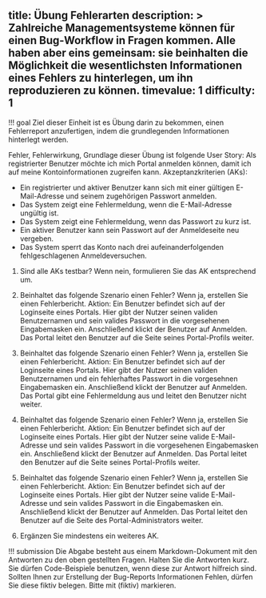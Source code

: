 title: Übung Fehlerarten
description: >
  Zahlreiche Managementsysteme können für einen Bug-Workflow in Fragen kommen. Alle haben aber eins gemeinsam: sie beinhalten die Möglichkeit die wesentlichsten Informationen eines Fehlers zu hinterlegen, um ihn reproduzieren zu können.
timevalue: 1
difficulty: 1
---
!!! goal
    Ziel dieser Einheit ist es Übung darin zu bekommen, einen Fehlerreport anzufertigen, indem die grundlegenden
Informationen hinterlegt werden.

Fehler, Fehlerwirkung,
Grundlage dieser Übung ist folgende User Story:
Als registrierter Benutzer möchte ich mich Portal anmelden können, damit ich auf meine Kontoinformationen zugreifen
kann.
Akzeptanzkriterien (AKs):

- Ein registrierter und aktiver Benutzer kann sich mit einer gültigen E-Mail-Adresse und seinem zugehörigen Passwort anmelden.
- Das System zeigt eine Fehlermeldung, wenn die E-Mail-Adresse ungültig ist.
- Das System zeigt eine Fehlermeldung, wenn das Passwort zu kurz ist.
- Ein aktiver Benutzer kann sein Passwort auf der Anmeldeseite neu vergeben.
- Das System sperrt das Konto nach drei aufeinanderfolgenden fehlgeschlagenen Anmeldeversuchen.

1. Sind alle AKs testbar? Wenn nein, formulieren Sie das AK entsprechend um.
2. Beinhaltet das folgende Szenario einen Fehler? Wenn ja, erstellen Sie einen Fehlerbericht.
  Aktion: Ein Benutzer befindet sich auf der Loginseite eines Portals. Hier gibt der Nutzer seinen validen Benutzernamen und sein valides Passwort in die vorgesehenen Eingabemasken ein. Anschließend klickt der Benutzer auf Anmelden. Das Portal leitet den Benutzer auf die Seite seines Portal-Profils weiter.

3. Beinhaltet das folgende Szenario einen Fehler? Wenn ja, erstellen Sie einen Fehlerbericht.
  Aktion: Ein Benutzer befindet sich auf der Loginseite eines Portals. Hier gibt der Nutzer seinen validen Benutzernamen und ein fehlerhaftes Passwort in die vorgesehnen Eingabemasken ein. Anschließend klickt der Benutzer auf Anmelden.
  Das Portal gibt eine Fehlermeldung aus und leitet den Benutzer nicht weiter.

4. Beinhaltet das folgende Szenario einen Fehler? Wenn ja, erstellen Sie einen Fehlerbericht.
  Aktion: Ein Benutzer befindet sich auf der Loginseite eines Portals. Hier gibt der Nutzer seine valide E-Mail-Adresse und sein valides Passwort in die vorgesehenen Eingabemasken ein. Anschließend klickt der Benutzer auf Anmelden.
  Das Portal leitet den Benutzer auf die Seite seines Portal-Profils weiter.

5. Beinhaltet das folgende Szenario einen Fehler? Wenn ja, erstellen Sie einen Fehlerbericht.
  Aktion: Ein Benutzer befindet sich auf der Loginseite eines Portals. Hier gibt der Nutzer seine valide E-Mail-Adresse und sein valides Passwort in die Eingabemasken ein. Anschließend klickt der Benutzer auf Anmelden.
  Das Portal leitet den Benutzer auf die Seite des Portal-Administrators weiter.

6. Ergänzen Sie mindestens ein weiteres AK.

!!! submission
    Die Abgabe besteht aus einem Markdown-Dokument mit den Antworten zu den oben gestellten Fragen.
    Halten Sie die Antworten kurz.
    Sie dürfen Code-Beispiele benutzen, wenn diese zur Antwort hilfreich sind.
    Sollten Ihnen zur Erstellung der Bug-Reports Informationen Fehlen, dürfen Sie diese fiktiv belegen. Bitte mit (fiktiv) markieren.

